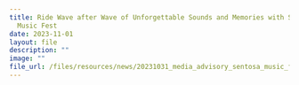 ```yaml
---
title: Ride Wave after Wave of Unforgettable Sounds and Memories with Sentosa
  Music Fest
date: 2023-11-01
layout: file
description: ""
image: ""
file_url: /files/resources/news/20231031_media_advisory_sentosa_music_fest_2023_upload.pdf
---
```

